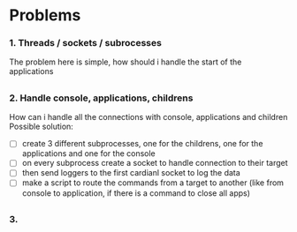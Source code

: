 # Problems

### 1. Threads / sockets / subrocesses
The problem here is simple, how should i handle the start of the applications
##

### 2. Handle console, applications, childrens
How can i handle all the connections with console, applications and children
Possible solution:
 - [ ] create 3 different subprocesses, one for the childrens, one for the applications and one for the console
 - [ ] on every subprocess create a socket to handle connection to their target
 - [ ] then send loggers to the first cardianl socket to log the data
 - [ ] make a script to route the commands from a target to another (like from console to application, if there is a command to close all apps)
##

### 3.
##
